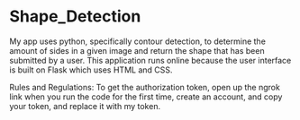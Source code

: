 # Shape_Detection
My app uses python, specifically contour detection, to determine the amount of sides in a given image and return the shape that has been submitted by a user. This application runs online because the user interface is built on Flask which uses HTML and CSS.

Rules and Regulations: To get the authorization token, open up the ngrok link when you run the code for the first time, create an account, and copy your token, and replace it with my token.
